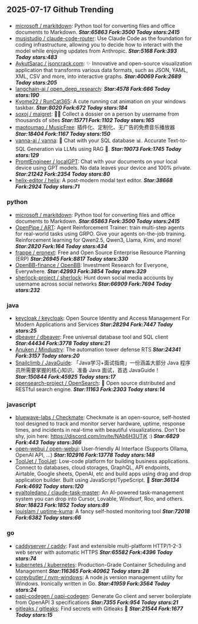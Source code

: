 ## 2025-07-17 Github Trending

### 
* [microsoft / markitdown](https://github.com/microsoft/markitdown): Python tool for converting files and office documents to Markdown. ***Star:65863 Fork:3500 Today stars:2415***
* [musistudio / claude-code-router](https://github.com/musistudio/claude-code-router): Use Claude Code as the foundation for coding infrastructure, allowing you to decide how to interact with the model while enjoying updates from Anthropic. ***Star:5168 Fork:393 Today stars:483***
* [AykutSarac / jsoncrack.com](https://github.com/AykutSarac/jsoncrack.com): ✨ Innovative and open-source visualization application that transforms various data formats, such as JSON, YAML, XML, CSV and more, into interactive graphs. ***Star:40069 Fork:2689 Today stars:205***
* [langchain-ai / open_deep_research](https://github.com/langchain-ai/open_deep_research):  ***Star:4578 Fork:666 Today stars:190***
* [Kyome22 / RunCat365](https://github.com/Kyome22/RunCat365): A cute running cat animation on your windows taskbar. ***Star:8020 Fork:672 Today stars:184***
* [soxoj / maigret](https://github.com/soxoj/maigret): 🕵️‍♂️ Collect a dossier on a person by username from thousands of sites ***Star:15771 Fork:1102 Today stars:165***
* [maotoumao / MusicFree](https://github.com/maotoumao/MusicFree): 插件化、定制化、无广告的免费音乐播放器 ***Star:18404 Fork:1167 Today stars:150***
* [vanna-ai / vanna](https://github.com/vanna-ai/vanna): 🤖 Chat with your SQL database 📊. Accurate Text-to-SQL Generation via LLMs using RAG 🔄. ***Star:19073 Fork:1745 Today stars:129***
* [PromtEngineer / localGPT](https://github.com/PromtEngineer/localGPT): Chat with your documents on your local device using GPT models. No data leaves your device and 100% private. ***Star:21242 Fork:2354 Today stars:80***
* [helix-editor / helix](https://github.com/helix-editor/helix): A post-modern modal text editor. ***Star:38668 Fork:2924 Today stars:71***

### python
* [microsoft / markitdown](https://github.com/microsoft/markitdown): Python tool for converting files and office documents to Markdown. ***Star:65863 Fork:3500 Today stars:2415***
* [OpenPipe / ART](https://github.com/OpenPipe/ART): Agent Reinforcement Trainer: train multi-step agents for real-world tasks using GRPO. Give your agents on-the-job training. Reinforcement learning for Qwen2.5, Qwen3, Llama, Kimi, and more! ***Star:2820 Fork:164 Today stars:434***
* [frappe / erpnext](https://github.com/frappe/erpnext): Free and Open Source Enterprise Resource Planning (ERP) ***Star:26945 Fork:8817 Today stars:330***
* [OpenBB-finance / OpenBB](https://github.com/OpenBB-finance/OpenBB): Investment Research for Everyone, Everywhere. ***Star:42993 Fork:3854 Today stars:329***
* [sherlock-project / sherlock](https://github.com/sherlock-project/sherlock): Hunt down social media accounts by username across social networks ***Star:66909 Fork:7694 Today stars:232***

### java
* [keycloak / keycloak](https://github.com/keycloak/keycloak): Open Source Identity and Access Management For Modern Applications and Services ***Star:28294 Fork:7447 Today stars:25***
* [dbeaver / dbeaver](https://github.com/dbeaver/dbeaver): Free universal database tool and SQL client ***Star:44434 Fork:3778 Today stars:21***
* [Anuken / Mindustry](https://github.com/Anuken/Mindustry): The automation tower defense RTS ***Star:24341 Fork:3157 Today stars:20***
* [Snailclimb / JavaGuide](https://github.com/Snailclimb/JavaGuide): 「Java学习+面试指南」一份涵盖大部分 Java 程序员所需要掌握的核心知识。准备 Java 面试，首选 JavaGuide！ ***Star:150844 Fork:45925 Today stars:17***
* [opensearch-project / OpenSearch](https://github.com/opensearch-project/OpenSearch): 🔎 Open source distributed and RESTful search engine. ***Star:11163 Fork:2303 Today stars:14***

### javascript
* [bluewave-labs / Checkmate](https://github.com/bluewave-labs/Checkmate): Checkmate is an open-source, self-hosted tool designed to track and monitor server hardware, uptime, response times, and incidents in real-time with beautiful visualizations. Don't be shy, join here: https://discord.com/invite/NAb6H3UTjK :) ***Star:6829 Fork:443 Today stars:366***
* [open-webui / open-webui](https://github.com/open-webui/open-webui): User-friendly AI Interface (Supports Ollama, OpenAI API, ...) ***Star:102916 Fork:13778 Today stars:148***
* [ToolJet / ToolJet](https://github.com/ToolJet/ToolJet): Low-code platform for building business applications. Connect to databases, cloud storages, GraphQL, API endpoints, Airtable, Google sheets, OpenAI, etc and build apps using drag and drop application builder. Built using JavaScript/TypeScript. 🚀 ***Star:36134 Fork:4692 Today stars:120***
* [eyaltoledano / claude-task-master](https://github.com/eyaltoledano/claude-task-master): An AI-powered task-management system you can drop into Cursor, Lovable, Windsurf, Roo, and others. ***Star:18823 Fork:1852 Today stars:89***
* [louislam / uptime-kuma](https://github.com/louislam/uptime-kuma): A fancy self-hosted monitoring tool ***Star:72018 Fork:6382 Today stars:66***

### go
* [caddyserver / caddy](https://github.com/caddyserver/caddy): Fast and extensible multi-platform HTTP/1-2-3 web server with automatic HTTPS ***Star:65582 Fork:4396 Today stars:74***
* [kubernetes / kubernetes](https://github.com/kubernetes/kubernetes): Production-Grade Container Scheduling and Management ***Star:116365 Fork:40962 Today stars:28***
* [coreybutler / nvm-windows](https://github.com/coreybutler/nvm-windows): A node.js version management utility for Windows. Ironically written in Go. ***Star:41959 Fork:3564 Today stars:24***
* [oapi-codegen / oapi-codegen](https://github.com/oapi-codegen/oapi-codegen): Generate Go client and server boilerplate from OpenAPI 3 specifications ***Star:7355 Fork:954 Today stars:21***
* [gitleaks / gitleaks](https://github.com/gitleaks/gitleaks): Find secrets with Gitleaks 🔑 ***Star:21544 Fork:1677 Today stars:15***
